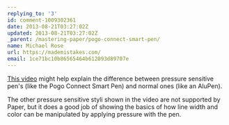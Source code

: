 ```yaml
---
replying_to: '3'
id: comment-1009302361
date: 2013-08-21T03:27:02Z
updated: 2013-08-21T03:27:02Z
_parent: /mastering-paper/pogo-connect-smart-pen/
name: Michael Rose
url: https://mademistakes.com/
email: 1ce71bc10b86565464b612093d89707e
---
```


[This video](https://www.youtube.com/watch?v=RqUOU894nyE) might help explain the
difference between pressure sensitive pen's (like the Pogo Connect Smart Pen)
and normal ones (like an AluPen).

The other pressure sensitive styli shown in the video are not supported by
Paper, but it does a good job of showing the basics of how line width and color
can be manipulated by applying pressure with the pen.
